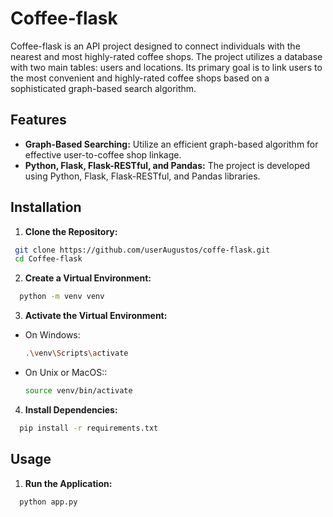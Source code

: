 # Coffee-flask

Coffee-flask is an API project designed to connect individuals with the nearest and most highly-rated coffee shops. The project utilizes a database with two main tables: users and locations. Its primary goal is to link users to the most convenient and highly-rated coffee shops based on a sophisticated graph-based search algorithm.

## Features

- **Graph-Based Searching:** Utilize an efficient graph-based algorithm for effective user-to-coffee shop linkage.
- **Python, Flask, Flask-RESTful, and Pandas:** The project is developed using Python, Flask, Flask-RESTful, and Pandas libraries.

## Installation

1. **Clone the Repository:**
  ```bash
   git clone https://github.com/userAugustos/coffe-flask.git
   cd Coffee-flask
  ```

2. **Create a Virtual Environment:**

  ```bash
    python -m venv venv
  ```
3. **Activate the Virtual Environment:**
  - On Windows:
    ```bash
    .\venv\Scripts\activate
    ```
  - On Unix or MacOS::
    ```bash
    source venv/bin/activate
    ```
4. **Install Dependencies:**

  ```bash
    pip install -r requirements.txt
  ```

## Usage

1. **Run the Application:**
  ```bash
    python app.py
  ```